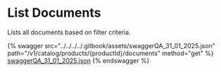 # List Documents

Lists all documents based on filter criteria.

{% swagger src="../../../../.gitbook/assets/swaggerQA_31_01_2025.json" path="/v1/catalog/products/{productId}/documents" method="get" %}
[swaggerQA_31_01_2025.json](../../../../.gitbook/assets/swaggerQA_31_01_2025.json)
{% endswagger %}
